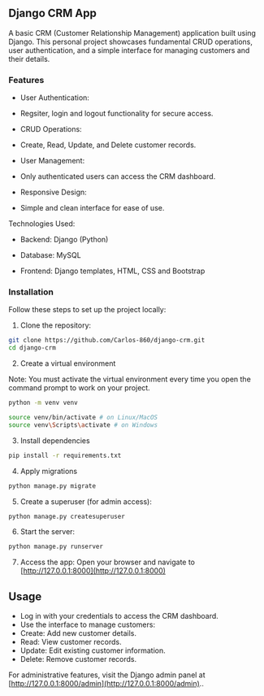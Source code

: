 ## Django CRM App

A basic CRM (Customer Relationship Management) application built using Django. This personal project showcases fundamental CRUD operations, user authentication, and a simple interface for managing customers and their details.

### Features

- User Authentication:

- Regsiter, login and logout functionality for secure access.

- CRUD Operations:

- Create, Read, Update, and Delete customer records.

- User Management:

- Only authenticated users can access the CRM dashboard.

- Responsive Design:

- Simple and clean interface for ease of use.

Technologies Used:

- Backend: Django (Python)

- Database: MySQL

- Frontend: Django templates, HTML, CSS and Bootstrap

### Installation

Follow these steps to set up the project locally:

1. Clone the repository:

```bash
git clone https://github.com/Carlos-860/django-crm.git
cd django-crm
```

2. Create a virtual environment

Note: You must activate the virtual environment every time you open the command prompt to work on your project.

```bash
python -m venv venv

source venv/bin/activate # on Linux/MacOS
source venv\Scripts\activate # on Windows
```

3. Install dependencies

```bash
pip install -r requirements.txt
```

4. Apply migrations

```bash
python manage.py migrate
```

5. Create a superuser (for admin access):

```bash
python manage.py createsuperuser
```

6. Start the server:

```bash
python manage.py runserver
```

7. Access the app: Open your browser and navigate to [http://127.0.0.1:8000](http://127.0.0.1:8000)

## Usage

- Log in with your credentials to access the CRM dashboard.
- Use the interface to manage customers:
- Create: Add new customer details.
- Read: View customer records.
- Update: Edit existing customer information.
- Delete: Remove customer records.

For administrative features, visit the Django admin panel at [http://127.0.0.1:8000/admin](http://127.0.0.1:8000/admin)..